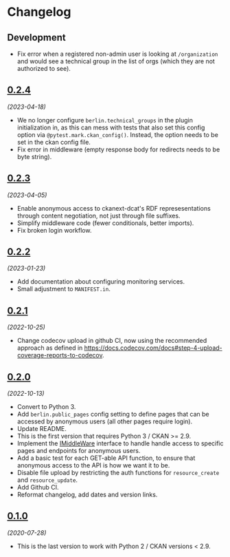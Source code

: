 # Changelog

## Development

- Fix error when a registered non-admin user is looking at `/organization` and would see a technical group in the list of orgs (which they are not authorized to see).

## [0.2.4](https://github.com/berlinonline/ckanext-berlinauth/releases/tag/0.2.4)

_(2023-04-18)_

- We no longer configure `berlin.technical_groups` in the plugin initialization in, as this can mess with tests that also set this config option via `@pytest.mark.ckan_config()`. Instead, the option needs to be set in the ckan config file.
- Fix error in middleware (empty response body for redirects needs to be byte string).

## [0.2.3](https://github.com/berlinonline/ckanext-berlinauth/releases/tag/0.2.3)

_(2023-04-05)_

- Enable anonymous access to ckanext-dcat's RDF represesentations through content
  negotiation, not just through file suffixes.
- Simplify middleware code (fewer conditionals, better imports).
- Fix broken login workflow.

## [0.2.2](https://github.com/berlinonline/ckanext-berlinauth/releases/tag/0.2.2)

_(2023-01-23)_

- Add documentation about configuring monitoring services.
- Small adjustment to `MANIFEST.in`.

## [0.2.1](https://github.com/berlinonline/ckanext-berlinauth/releases/tag/0.2.1)

_(2022-10-25)_

- Change codecov upload in github CI, now using the recommended approach as defined in https://docs.codecov.com/docs#step-4-upload-coverage-reports-to-codecov.

## [0.2.0](https://github.com/berlinonline/ckanext-berlinauth/releases/tag/0.2.0)

_(2022-10-13)_

- Convert to Python 3.
- Add `berlin.public_pages` config setting to define pages that can be accessed by anonymous users (all other pages require login).
- Update README.
- This is the first version that requires Python 3 / CKAN >= 2.9.
- Implement the [IMiddleWare](https://docs.ckan.org/en/2.9/extensions/plugin-interfaces.html#ckan.plugins.interfaces.IMiddleware) interface to handle handle access to specific pages and endpoints for anonymous users.
- Add a basic test for each GET-able API function, to ensure that anonymous access to the API is how we want it to be.
- Disable file upload by restricting the auth functions for `resource_create` and `resource_update`.
- Add Github CI.
- Reformat changelog, add dates and version links.

## [0.1.0](https://github.com/berlinonline/ckanext-berlinauth/releases/tag/0.1.0)

_(2020-07-28)_

- This is the last version to work with Python 2 / CKAN versions < 2.9.
